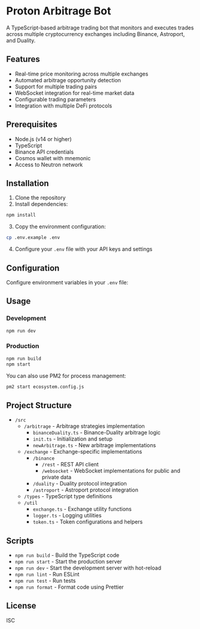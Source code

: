 # Proton Arbitrage Bot

A TypeScript-based arbitrage trading bot that monitors and executes trades across multiple cryptocurrency exchanges including Binance, Astroport, and Duality.

## Features

- Real-time price monitoring across multiple exchanges
- Automated arbitrage opportunity detection
- Support for multiple trading pairs
- WebSocket integration for real-time market data
- Configurable trading parameters
- Integration with multiple DeFi protocols

## Prerequisites

- Node.js (v14 or higher)
- TypeScript
- Binance API credentials
- Cosmos wallet with mnemonic
- Access to Neutron network

## Installation

1. Clone the repository
2. Install dependencies:
```bash
npm install
```
3. Copy the environment configuration:
```bash
cp .env.example .env
```
4. Configure your `.env` file with your API keys and settings

## Configuration

Configure environment variables in your `.env` file:

## Usage

### Development
```bash
npm run dev
```

### Production
```bash
npm run build
npm start
```

You can also use PM2 for process management:
```bash
pm2 start ecosystem.config.js
```

## Project Structure

- `/src`
  - `/arbitrage` - Arbitrage strategies implementation
    - `binanceDuality.ts` - Binance-Duality arbitrage logic
    - `init.ts` - Initialization and setup
    - `newArbitrage.ts` - New arbitrage implementations
  - `/exchange` - Exchange-specific implementations
    - `/binance` 
      - `/rest` - REST API client
      - `/websocket` - WebSocket implementations for public and private data
    - `/duality` - Duality protocol integration
    - `/astroport` - Astroport protocol integration
  - `/types` - TypeScript type definitions
  - `/util` 
    - `exchange.ts` - Exchange utility functions
    - `logger.ts` - Logging utilities
    - `token.ts` - Token configurations and helpers

## Scripts

- `npm run build` - Build the TypeScript code
- `npm run start` - Start the production server
- `npm run dev` - Start the development server with hot-reload
- `npm run lint` - Run ESLint
- `npm run test` - Run tests
- `npm run format` - Format code using Prettier

## License

ISC

